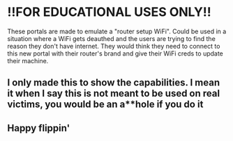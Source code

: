 # !!FOR EDUCATIONAL USES ONLY!!
These portals are made to emulate a "router setup WiFi". Could be used in a situation where a WiFi gets deauthed and the users are trying to find the reason they don't have internet. They would think they need to connect to this new portal with their router's brand and give their WiFi creds to update their machine.  

## I only made this to show the capabilities. I mean it when I say this is not meant to be used on real victims, you would be an a**hole if you do it

## Happy flippin'


